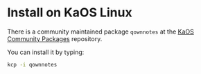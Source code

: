 # Install on KaOS Linux

There is a community maintained package `qownnotes` at the [KaOS Community Packages](https://github.com/KaOS-Community-Packages/qownnotes) repository.

You can install it by typing:

```bash
kcp -i qownnotes
```
